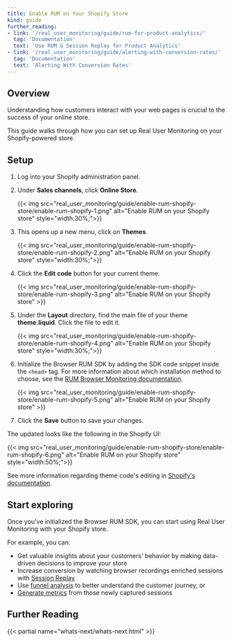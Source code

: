 ```yaml
---
title: Enable RUM on Your Shopify Store
kind: guide
further_reading:
- link: '/real_user_monitoring/guide/rum-for-product-analytics/'
  tag: 'Documentation'
  text: 'Use RUM & Session Replay for Product Analytics'
- link: '/real_user_monitoring/guide/alerting-with-conversion-rates/'
  tag: 'Documentation'
  text: 'Alerting With Conversion Rates'
---
```


## Overview

Understanding how customers interact with your web pages is crucial to the success of your online store.

This guide walks through how you can set up Real User Monitoring on your Shopify-powered store.

## Setup

1. Log into your Shopify administration panel.
2. Under **Sales channels**, click **Online Store**.

   {{< img src="real_user_monitoring/guide/enable-rum-shopify-store/enable-rum-shopify-1.png" alt="Enable RUM on your Shopify store" style="width:30%;">}}

3. This opens up a new menu, click on **Themes**.

   {{< img src="real_user_monitoring/guide/enable-rum-shopify-store/enable-rum-shopify-2.png" alt="Enable RUM on your Shopify store" style="width:30%;">}}

4. Click the **Edit code** button for your current theme.

   {{< img src="real_user_monitoring/guide/enable-rum-shopify-store/enable-rum-shopify-3.png" alt="Enable RUM on your Shopify store" >}}

5. Under the **Layout** directory, find the main file of your theme **theme.liquid**. Click the file to edit it.

   {{< img src="real_user_monitoring/guide/enable-rum-shopify-store/enable-rum-shopify-4.png" alt="Enable RUM on your Shopify store" style="width:30%;">}}

6. Initialize the Browser RUM SDK by adding the SDK code snippet inside the `<head>` tag. For more information about which installation method to choose, see the [RUM Browser Monitoring documentation][1].

   {{< img src="real_user_monitoring/guide/enable-rum-shopify-store/enable-rum-shopify-5.png" alt="Enable RUM on your Shopify store" >}}

7. Click the **Save** button to save your changes.

The updated looks like the following in the Shopify UI:

   {{< img src="real_user_monitoring/guide/enable-rum-shopify-store/enable-rum-shopify-6.png" alt="Enable RUM on your Shopify store" style="width:50%;">}}

See more information regarding theme code's editing in [Shopify's documentation][2].

## Start exploring

Once you've initialized the Browser RUM SDK, you can start using Real User Monitoring with your Shopify store.

For example, you can:

- Get valuable insights about your customers' behavior by
making data-driven decisions to improve your store
- Increase conversion by watching browser recordings enriched sessions with [Session Replay][3]
- Use [funnel analysis][4] to better understand the customer journey, or
- [Generate metrics][5] from those newly captured sessions

## Further Reading

{{< partial name="whats-next/whats-next.html" >}}

[1]: /real_user_monitoring/browser/#choose-the-right-installation-method/
[2]: https://help.shopify.com/en/manual/online-store/themes/theme-structure/extend/edit-theme-code
[3]: /real_user_monitoring/session_replay/browser/
[4]: /product_analytics/funnel_analysis
[5]: /real_user_monitoring/platform/generate_metrics/

